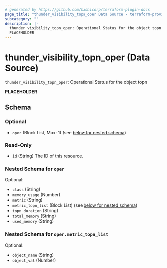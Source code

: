 ```yaml
---
# generated by https://github.com/hashicorp/terraform-plugin-docs
page_title: "thunder_visibility_topn_oper Data Source - terraform-provider-thunder"
subcategory: ""
description: |-
  thunder_visibility_topn_oper: Operational Status for the object topn
  PLACEHOLDER
---
```


# thunder_visibility_topn_oper (Data Source)

`thunder_visibility_topn_oper`: Operational Status for the object topn

__PLACEHOLDER__



<!-- schema generated by tfplugindocs -->
## Schema

### Optional

- `oper` (Block List, Max: 1) (see [below for nested schema](#nestedblock--oper))

### Read-Only

- `id` (String) The ID of this resource.

<a id="nestedblock--oper"></a>
### Nested Schema for `oper`

Optional:

- `class` (String)
- `memory_usage` (Number)
- `metric` (String)
- `metric_topn_list` (Block List) (see [below for nested schema](#nestedblock--oper--metric_topn_list))
- `topn_duration` (String)
- `total_memory` (String)
- `used_memory` (String)

<a id="nestedblock--oper--metric_topn_list"></a>
### Nested Schema for `oper.metric_topn_list`

Optional:

- `object_name` (String)
- `object_val` (Number)


